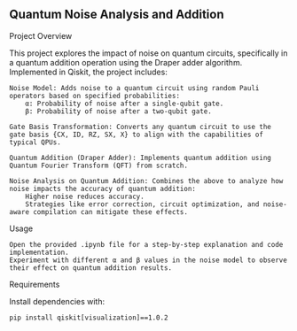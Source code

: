 ## Quantum Noise Analysis and Addition
Project Overview

This project explores the impact of noise on quantum circuits, specifically in a quantum addition operation using the Draper adder algorithm. Implemented in Qiskit, the project includes:

    Noise Model: Adds noise to a quantum circuit using random Pauli operators based on specified probabilities:
        α: Probability of noise after a single-qubit gate.
        β: Probability of noise after a two-qubit gate.

    Gate Basis Transformation: Converts any quantum circuit to use the gate basis {CX, ID, RZ, SX, X} to align with the capabilities of typical QPUs.

    Quantum Addition (Draper Adder): Implements quantum addition using Quantum Fourier Transform (QFT) from scratch.

    Noise Analysis on Quantum Addition: Combines the above to analyze how noise impacts the accuracy of quantum addition:
        Higher noise reduces accuracy.
        Strategies like error correction, circuit optimization, and noise-aware compilation can mitigate these effects.

Usage

    Open the provided .ipynb file for a step-by-step explanation and code implementation.
    Experiment with different α and β values in the noise model to observe their effect on quantum addition results.

Requirements

Install dependencies with:

    pip install qiskit[visualization]==1.0.2
